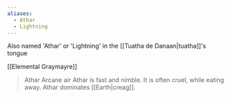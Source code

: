 ```yaml
---
aliases:
  - Athar
  - Lightning
---
```

Also named 'Athar' or 'Lightning' in the [[Tuatha de Danaan|tuatha]]'s tongue

[[Elemental Graymayre]]
> Athar
> Arcane air
> Athar is fast and nimble.
> It is often cruel, while eating away.
> Athar dominates [[Earth|creag]].